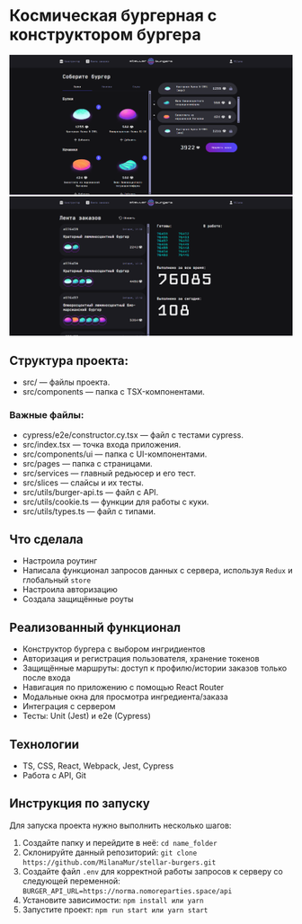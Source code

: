 # Космическая бургерная с конструктором бургера 
![Главная страница](readme/MainPage.png)
![Лента заказов](readme/OrderFeed.png)

## Структура проекта:
- src/ — файлы проекта.
- src/components — папка с TSX-компонентами.

### Важные файлы:
- cypress/e2e/constructor.cy.tsx — файл с тестами cypress.
- src/index.tsx — точка входа приложения.
- src/components/ui — папка с UI-компонентами.
- src/pages — папка с страницами.
- src/services — главный редьюсер и его тест.
- src/slices — слайсы и их тесты.
- src/utils/burger-api.ts — файл с API.
- src/utils/cookie.ts — функции для работы с куки.
- src/utils/types.ts — файл с типами.


## Что сделала 
- Настроила роутинг
- Написала функционал запросов данных с сервера, используя `Redux` и глобальный `store`
- Настроила авторизацию
- Создала защищённые роуты

## Реализованный функционал
- Конструктор бургера с выбором ингридиентов
- Авторизация и регистрация пользователя, хранение токенов
- Защищённые маршруты: доступ к профилю/истории заказов только после входа
- Навигация по приложению с помощью React Router
- Модальные окна для просмотра ингредиента/заказа
- Интеграция с сервером
- Тесты: Unit (Jest) и e2e (Cypress) 


## Технологии
- TS, CSS, React, Webpack, Jest, Cypress
- Работа с API, Git


## Инструкция по запуску
Для запуска проекта нужно выполнить несколько шагов:
1. Создайте папку и перейдите в неё: 
`cd name_folder`
2. Склонируйте данный репозиторий: 
`git clone https://github.com/MilanaMur/stellar-burgers.git`
3. Создайте файл `.env` для корректной работы запросов к серверу со следующей переменной:
`BURGER_API_URL=https://norma.nomoreparties.space/api` 
4. Установите зависимости:
`npm install или yarn`
5. Запустите проект:
`npm run start или yarn start`
